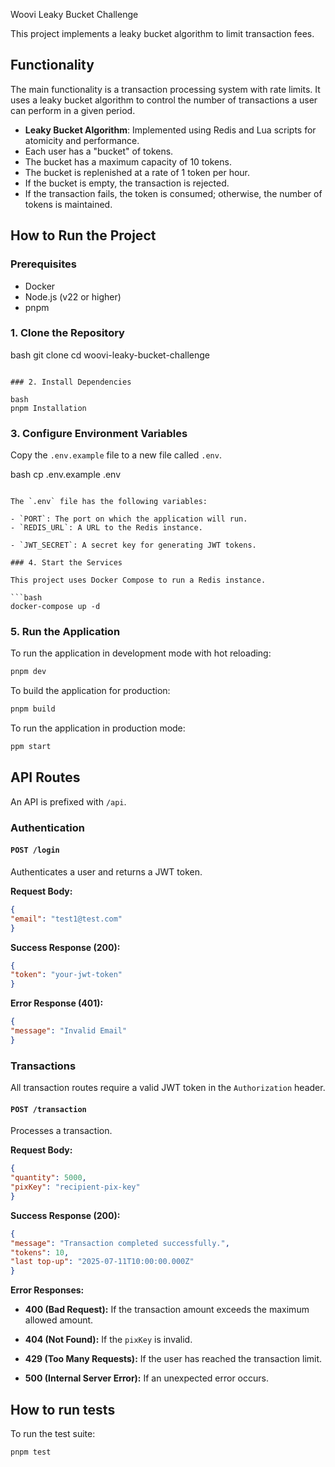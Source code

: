 Woovi Leaky Bucket Challenge

This project implements a leaky bucket algorithm to limit transaction fees.

## Functionality

The main functionality is a transaction processing system with rate limits. It uses a leaky bucket algorithm to control the number of transactions a user can perform in a given period.

- **Leaky Bucket Algorithm**: Implemented using Redis and Lua scripts for atomicity and performance.
- Each user has a "bucket" of tokens.
- The bucket has a maximum capacity of 10 tokens.
- The bucket is replenished at a rate of 1 token per hour.
- If the bucket is empty, the transaction is rejected.
- If the transaction fails, the token is consumed; otherwise, the number of tokens is maintained.

## How to Run the Project

### Prerequisites

- Docker
- Node.js (v22 or higher)
- pnpm

### 1. Clone the Repository

bash
git clone <repository-url>
cd woovi-leaky-bucket-challenge
```

### 2. Install Dependencies

bash
pnpm Installation
```

### 3. Configure Environment Variables

Copy the `.env.example` file to a new file called `.env`.

bash
cp .env.example .env
```

The `.env` file has the following variables:

- `PORT`: The port on which the application will run.
- `REDIS_URL`: A URL to the Redis instance.

- `JWT_SECRET`: A secret key for generating JWT tokens.

### 4. Start the Services

This project uses Docker Compose to run a Redis instance.

```bash
docker-compose up -d
```

### 5. Run the Application

To run the application in development mode with hot reloading:

```bash
pnpm dev
```

To build the application for production:

```bash
pnpm build
```

To run the application in production mode:

```bash
ppm start
```

## API Routes

An API is prefixed with `/api`.

### Authentication

#### `POST /login`

Authenticates a user and returns a JWT token.

**Request Body:**

```json
{
"email": "test1@test.com"
}
```

**Success Response (200):**

```json
{
"token": "your-jwt-token"
}
```

**Error Response (401):**

```json
{
"message": "Invalid Email"
}
```

### Transactions

All transaction routes require a valid JWT token in the `Authorization` header.

#### `POST /transaction`

Processes a transaction.

**Request Body:**

```json
{
"quantity": 5000,
"pixKey": "recipient-pix-key"
}
```

**Success Response (200):**

```json
{
"message": "Transaction completed successfully.",
"tokens": 10,
"last top-up": "2025-07-11T10:00:00.000Z"
}
```

**Error Responses:**

- **400 (Bad Request):** If the transaction amount exceeds the maximum allowed amount.
- **404 (Not Found):** If the `pixKey` is invalid.
- **429 (Too Many Requests):** If the user has reached the transaction limit.

- **500 (Internal Server Error):** If an unexpected error occurs.

## How to run tests

To run the test suite:

```bash
pnpm test
```